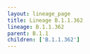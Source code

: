 ```yaml
---
layout: lineage_page
title: Lineage B.1.1.362
lineage: B.1.1.362
parent: B.1.1
children: ['B.1.1.362']
---
```

